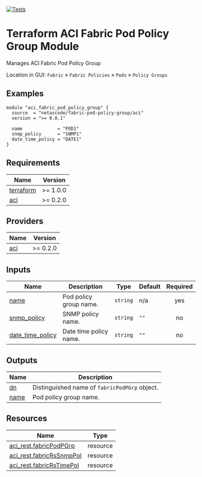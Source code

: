 <!-- BEGIN_TF_DOCS -->
[![Tests](https://github.com/netascode/terraform-aci-fabric-pod-policy-group/actions/workflows/test.yml/badge.svg)](https://github.com/netascode/terraform-aci-fabric-pod-policy-group/actions/workflows/test.yml)

# Terraform ACI Fabric Pod Policy Group Module

Manages ACI Fabric Pod Policy Group

Location in GUI:
`Fabric` » `Fabric Policies` » `Pods` » `Policy Groups`

## Examples

```hcl
module "aci_fabric_pod_policy_group" {
  source  = "netascode/fabric-pod-policy-group/aci"
  version = ">= 0.0.1"

  name             = "POD1"
  snmp_policy      = "SNMP1"
  date_time_policy = "DATE1"
}

```

## Requirements

| Name | Version |
|------|---------|
| <a name="requirement_terraform"></a> [terraform](#requirement\_terraform) | >= 1.0.0 |
| <a name="requirement_aci"></a> [aci](#requirement\_aci) | >= 0.2.0 |

## Providers

| Name | Version |
|------|---------|
| <a name="provider_aci"></a> [aci](#provider\_aci) | >= 0.2.0 |

## Inputs

| Name | Description | Type | Default | Required |
|------|-------------|------|---------|:--------:|
| <a name="input_name"></a> [name](#input\_name) | Pod policy group name. | `string` | n/a | yes |
| <a name="input_snmp_policy"></a> [snmp\_policy](#input\_snmp\_policy) | SNMP policy name. | `string` | `""` | no |
| <a name="input_date_time_policy"></a> [date\_time\_policy](#input\_date\_time\_policy) | Date time policy name. | `string` | `""` | no |

## Outputs

| Name | Description |
|------|-------------|
| <a name="output_dn"></a> [dn](#output\_dn) | Distinguished name of `fabricPodPGrp` object. |
| <a name="output_name"></a> [name](#output\_name) | Pod policy group name. |

## Resources

| Name | Type |
|------|------|
| [aci_rest.fabricPodPGrp](https://registry.terraform.io/providers/netascode/aci/latest/docs/resources/rest) | resource |
| [aci_rest.fabricRsSnmpPol](https://registry.terraform.io/providers/netascode/aci/latest/docs/resources/rest) | resource |
| [aci_rest.fabricRsTimePol](https://registry.terraform.io/providers/netascode/aci/latest/docs/resources/rest) | resource |
<!-- END_TF_DOCS -->